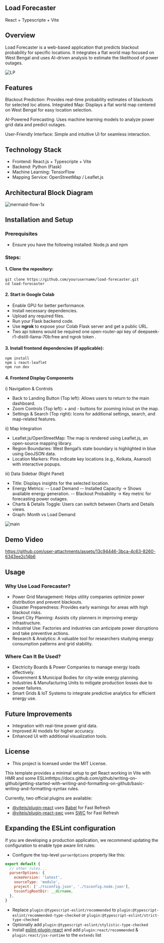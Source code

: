 ## Load Forecaster
React + Typescripte + Vite

## Overview

Load Forecaster is a web-based application that predicts blackout probability for specific locations. It integrates a flat world map focused on West Bengal and uses AI-driven analysis to estimate the likelihood of power outages.

![LP](https://github.com/user-attachments/assets/e9d07046-885c-42fc-b352-e614e29d99b9)

## Features

Blackout Prediction: Provides real-time probability estimates of blackouts for selected loc
ations.
Integrated Map: Displays a flat world map centered on West Bengal for easy location selection.

AI-Powered Forecasting: Uses machine learning models to analyze power grid data and predict outages.

User-Friendly Interface: Simple and intuitive UI for seamless interaction.

## Technology Stack

 - Frontend: React.js + Typescripte + Vite
 - Backend: Python (Flask)
 - Machine Learning: TensorFlow
 - Mapping Service: OpenStreetMap / Leaflet.js

## Architectural Block Diagram

![mermaid-flow-1x](https://github.com/user-attachments/assets/849c1bd4-dca4-4b13-9f2c-5c48329f33a1)

## Installation and Setup

### Prerequisites
- Ensure you have the following installed:
    Node.js and npm
### Steps:
#### 1. Clone the repository:
``` Terminal
git clone https://github.com/yourusername/load-forecaster.git
cd load-forecaster
```
#### 2. Start in Google Colab
- Enable GPU for better performance.
- Install necessary dependencies.
- Upload any required files.
- Run your Flask backend code.
- Use **ngrok** to expose your Colab Flask server and get a public URL.
- Two api tokens would be required one open-router-api key of deepseek-r1-distill-llama-70b:free and ngrok token .

#### 3. Install frontend dependencies (if applicable):
``` Terminal
npm install
npm i react-leaflet
npm run dev
```
#### 4. Frontend Display Components
i) Navigation & Controls
- Back to Landing Button (Top left): Allows users to return to the main dashboard.
- Zoom Controls (Top left): + and - buttons for zooming in/out on the map.
- Settings & Search (Top right): Icons for additional settings, search, and map-related features.

ii) Map Integration
- Leaflet.js/OpenStreetMap: The map is rendered using Leaflet.js, an open-source mapping library.
- Region Boundaries: West Bengal’s state boundary is highlighted in blue using GeoJSON data.
- Location Markers: Pins indicate key locations (e.g., Kolkata, Asansol) with interactive popups.

iii) Data Sidebar (Right Panel)
- Title: Displays insights for the selected location.
- Energy Metrics:
-- Load Demand
-- Installed Capacity → Shows available energy generation.
-- Blackout Probability → Key metric for forecasting power outages.
- Charts & Details Toggle: Users can switch between Charts and Details views.
- Graph: Month vs Load Demand
  
![main](https://github.com/user-attachments/assets/38300449-7b87-4cc4-a414-f1996bbac1e0)

## Demo Video

https://github.com/user-attachments/assets/13c94446-3bca-4c63-8260-6343ee2c14b6
   
## Usage
### Why Use Load Forecaster?
- Power Grid Management: Helps utility companies optimize power distribution and prevent blackouts.
- Disaster Preparedness: Provides early warnings for areas with high blackout risks.
- Smart City Planning: Assists city planners in improving energy infrastructure.
- Industrial Use: Factories and industries can anticipate power disruptions and take preventive actions.
- Research & Analytics: A valuable tool for researchers studying energy consumption patterns and grid stability.

### Where Can It Be Used?
- Electricity Boards & Power Companies to manage energy loads effectively.
- Government & Municipal Bodies for city-wide energy planning.
- Industries & Manufacturing Units to mitigate production losses due to power failures.
- Smart Grids & IoT Systems to integrate predictive analytics for efficient energy use.

## Future Improvements
- Integration with real-time power grid data.
- Improved AI models for higher accuracy.
- Enhanced UI with additional visualization tools.

## License
- This project is licensed under the MIT License.


This template provides a minimal setup to get React working in Vite with HMR and some ESLinthttps://docs.github.com/github/writing-on-github/getting-started-with-writing-and-formatting-on-github/basic-writing-and-formatting-syntax rules.

Currently, two official plugins are available:

- [@vitejs/plugin-react](https://github.com/vitejs/vite-plugin-react/blob/main/packages/plugin-react/README.md) uses [Babel](https://babeljs.io/) for Fast Refresh
- [@vitejs/plugin-react-swc](https://github.com/vitejs/vite-plugin-react-swc) uses [SWC](https://swc.rs/) for Fast Refresh

## Expanding the ESLint configuration

If you are developing a production application, we recommend updating the configuration to enable type aware lint rules:

- Configure the top-level `parserOptions` property like this:

```js
export default {
  // other rules...
  parserOptions: {
    ecmaVersion: 'latest',
    sourceType: 'module',
    project: ['./tsconfig.json', './tsconfig.node.json'],
    tsconfigRootDir: __dirname,
  },
}
```

- Replace `plugin:@typescript-eslint/recommended` to `plugin:@typescript-eslint/recommended-type-checked` or `plugin:@typescript-eslint/strict-type-checked`
- Optionally add `plugin:@typescript-eslint/stylistic-type-checked`
- Install [eslint-plugin-react](https://github.com/jsx-eslint/eslint-plugin-react) and add `plugin:react/recommended` & `plugin:react/jsx-runtime` to the `extends` list
